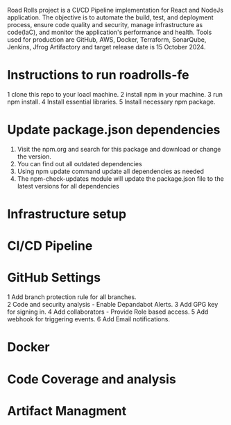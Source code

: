 Road Rolls project is a CI/CD Pipeline implementation for React and NodeJs application. The objective is to automate the build, test, and deployment process, ensure code quality and security, manage infrastructure as code(IaC), and monitor the application's performance and health. Tools used for production are GitHub, AWS, Docker, Terraform, SonarQube, Jenkins, Jfrog Artifactory and target release date is 15 October 2024.
# Instructions to run roadrolls-fe
1 clone this repo to your loacl machine.
2 install npm in your machine.
3 run npm install.
4 Install essential libraries.
5 Install necessary npm package.


# Update package.json dependencies
1. Visit the npm.org and search for this package and download or change the version.
2. You can find out all outdated dependencies
3. Using npm update command update all dependencies as needed
4. The npm-check-updates module will update the package.json file to the latest versions for all dependencies


# Infrastructure setup





   
# CI/CD Pipeline





# GitHub Settings
1 Add branch protection rule for all branches.   
2 Code and security analysis - Enable Depandabot Alerts.
3 Add GPG key for signing in. 
4 Add collaborators - Provide Role based access.
5 Add webhook for triggering events.
6 Add Email notifications.
# Docker






# Code Coverage and analysis






# Artifact Managment





